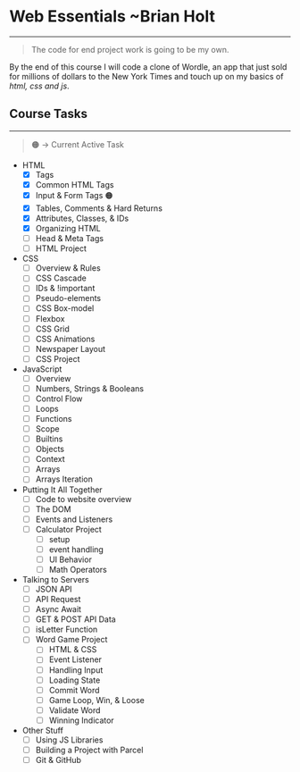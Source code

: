# Web Essentials ~Brian Holt
---
> The code for end project work is going to be my own.

By the end of this course I will code a clone of Wordle, an app that just sold for millions of dollars to the New York Times and touch up on my basics of *html, css and js*.

## Course Tasks
---
> 🟠 -> Current Active Task
- HTML
  - [x] Tags
  - [x] Common HTML Tags
  - [x] Input & Form Tags 🟠
  - [x] Tables, Comments & Hard Returns
  - [x] Attributes, Classes, & IDs
  - [x] Organizing HTML
  - [ ] Head & Meta Tags
  - [ ] HTML Project
- CSS
  - [ ] Overview & Rules
  - [ ] CSS Cascade
  - [ ] IDs & !important
  - [ ] Pseudo-elements
  - [ ] CSS Box-model
  - [ ] Flexbox
  - [ ] CSS Grid
  - [ ] CSS Animations
  - [ ] Newspaper Layout
  - [ ] CSS Project
- JavaScript
  - [ ] Overview
  - [ ] Numbers, Strings & Booleans
  - [ ] Control Flow
  - [ ] Loops
  - [ ] Functions
  - [ ] Scope
  - [ ] Builtins
  - [ ] Objects
  - [ ] Context
  - [ ] Arrays
  - [ ] Arrays Iteration
- Putting It All Together
  - [ ] Code to website overview
  - [ ] The DOM
  - [ ] Events and Listeners
  - [ ] Calculator Project
    - [ ] setup
    - [ ] event handling
    - [ ] UI Behavior
    - [ ] Math Operators
- Talking to Servers
  - [ ] JSON API
  - [ ] API Request
  - [ ] Async Await
  - [ ] GET & POST API Data
  - [ ] isLetter Function
  - [ ] Word Game Project
    - [ ] HTML & CSS
    - [ ] Event Listener
    - [ ] Handling Input
    - [ ] Loading State
    - [ ] Commit Word
    - [ ] Game Loop, Win, & Loose
    - [ ] Validate Word
    - [ ] Winning Indicator
- Other Stuff
  - [ ] Using JS Libraries
  - [ ] Building a Project with Parcel
  - [ ] Git & GitHub